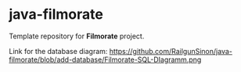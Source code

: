 # java-filmorate
Template repository for **Filmorate** project.

Link for the database diagram:
https://github.com/RailgunSinon/java-filmorate/blob/add-database/Filmorate-SQL-DIagramm.png